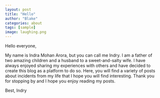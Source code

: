 ```yaml
---
layout: post
title: "Hello"
author: "Blake"
categories: about
tags: [sample]
image: laughing.png
---
```


Hello everyone,

My name is Indra Mohan Arora, but you can call me Indry. I am a father of two amazing children and a husband to a sweet-and-salty wife. I have always enjoyed sharing my experiences with others and have decided to create this blog as a platform to do so. Here, you will find a variety of posts about incidents from my life that I hope you will find interesting. Thank you for stopping by and I hope you enjoy reading my posts.

Best,
Indry